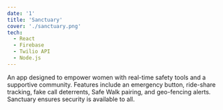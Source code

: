 ```yaml
---
date: '1'
title: 'Sanctuary'
cover: './sanctuary.png'
tech:
  - React
  - Firebase
  - Twilio API
  - Node.js
---
```


An app designed to empower women with real-time safety tools and a supportive community. Features include an emergency button, ride-share tracking, fake call deterrents, Safe Walk pairing, and geo-fencing alerts. Sanctuary ensures security is available to all.
